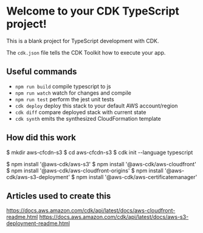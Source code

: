 # Welcome to your CDK TypeScript project!

This is a blank project for TypeScript development with CDK.

The `cdk.json` file tells the CDK Toolkit how to execute your app.

## Useful commands

 * `npm run build`   compile typescript to js
 * `npm run watch`   watch for changes and compile
 * `npm run test`    perform the jest unit tests
 * `cdk deploy`      deploy this stack to your default AWS account/region
 * `cdk diff`        compare deployed stack with current state
 * `cdk synth`       emits the synthesized CloudFormation template

## How did this work
$ mkdir aws-cfcdn-s3
$ cd aws-cfcdn-s3
$ cdk init --language typescript

$ npm install '@aws-cdk/aws-s3'
$ npm install '@aws-cdk/aws-cloudfront'
$ npm install '@aws-cdk/aws-cloudfront-origins'
$ npm install '@aws-cdk/aws-s3-deployment'
$ npm install '@aws-cdk/aws-certificatemanager'


## Articles used to create this
https://docs.aws.amazon.com/cdk/api/latest/docs/aws-cloudfront-readme.html
https://docs.aws.amazon.com/cdk/api/latest/docs/aws-s3-deployment-readme.html

 